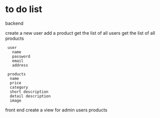 # to do list

backend

<!-- create admin user
---username
---password
---for security use jwt tokens
---for passowrd use bcrypt -->

<!-- login admin(validation) -->

create a new user
add a product
get the list of all users
get the list of all products

     user
       name
       password
       email
       address

     products
      name
      price
      category
      short description
      detail description
      image

front end
create a view for admin
users
products
